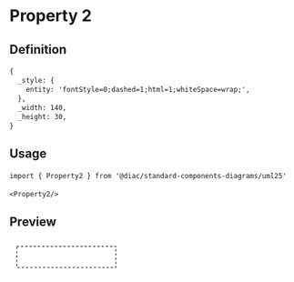 # Property 2

## Definition

```
{
  _style: { 
    entity: 'fontStyle=0;dashed=1;html=1;whiteSpace=wrap;',
  },
  _width: 140,
  _height: 30,
}
```

## Usage

```
import { Property2 } from '@diac/standard-components-diagrams/uml25'

<Property2/>
```

## Preview

<img src="./property-2.png" width="200"/>
